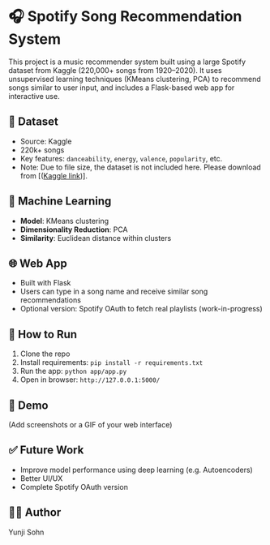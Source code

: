 # 🎧 Spotify Song Recommendation System

This project is a music recommender system built using a large Spotify dataset from Kaggle (220,000+ songs from 1920–2020). It uses unsupervised learning techniques (KMeans clustering, PCA) to recommend songs similar to user input, and includes a Flask-based web app for interactive use.

## 📁 Dataset

- Source: Kaggle
- 220k+ songs
- Key features: `danceability`, `energy`, `valence`, `popularity`, etc.
- Note: Due to file size, the dataset is not included here. Please download from [([Kaggle link](https://www.kaggle.com/datasets/vatsalmavani/spotify-dataset))]. 

## 🧠 Machine Learning

- **Model**: KMeans clustering
- **Dimensionality Reduction**: PCA
- **Similarity**: Euclidean distance within clusters

## 🌐 Web App

- Built with Flask
- Users can type in a song name and receive similar song recommendations
- Optional version: Spotify OAuth to fetch real playlists (work-in-progress)

## 🚀 How to Run

1. Clone the repo
2. Install requirements: `pip install -r requirements.txt`
3. Run the app: `python app/app.py`
4. Open in browser: `http://127.0.0.1:5000/`

## 🧪 Demo

(Add screenshots or a GIF of your web interface)

## ✅ Future Work

- Improve model performance using deep learning (e.g. Autoencoders)
- Better UI/UX
- Complete Spotify OAuth version

## 🧑‍💻 Author

Yunji Sohn

